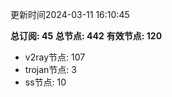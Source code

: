 更新时间2024-03-11 16:10:45

**总订阅: 45**
**总节点: 442**
**有效节点: 120**
- v2ray节点: 107
- trojan节点: 3
- ss节点: 10
